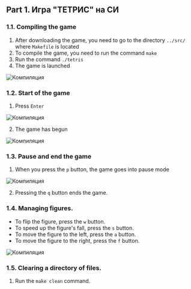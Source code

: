 ## Part 1. Игра "ТЕТРИС" на СИ

### 1.1. Compiling the game

1) After downloading the game, you need to go to the directory `../src/` where `Makefile` is located
2) To compile the game, you need to run the command `make`
3) Run the command `./tetris`
4) The game is launched

![Компиляция](images/1.1.png)

### 1.2. Start of the game

 1) Press `Enter`

![Компиляция](images/1.2.png)

 2) The game has begun

![Компиляция](images/1.3.png)

### 1.3. Pause and end the game

 1) When you press the `p` button, the game goes into pause mode

![Компиляция](images/1.4.png)

 2) Pressing the `q` button ends the game.

### 1.4. Managing figures.

- To flip the figure, press the `w` button.
- To speed up the figure's fall, press the `s` button.
- To move the figure to the left, press the `a` button.
- To move the figure to the right, press the `f` button.

![Компиляция](images/1.5.png)

### 1.5. Clearing a directory of files.

 1) Run the `make clean` command.
